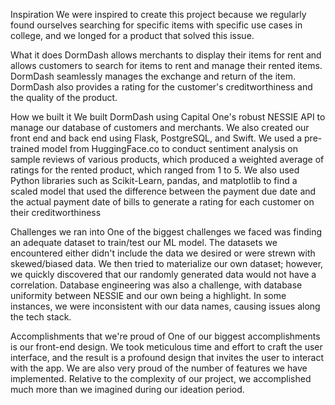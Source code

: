 
Inspiration
We were inspired to create this project because we regularly found ourselves searching for specific items with specific use cases in college, and we longed for a product that solved this issue.

What it does
DormDash allows merchants to display their items for rent and allows customers to search for items to rent and manage their rented items. DormDash seamlessly manages the exchange and return of the item. DormDash also provides a rating for the customer's creditworthiness and the quality of the product.

How we built it
We built DormDash using Capital One's robust NESSIE API to manage our database of customers and merchants. We also created our front end and back end using Flask, PostgreSQL, and Swift. We used a pre-trained model from HuggingFace.co to conduct sentiment analysis on sample reviews of various products, which produced a weighted average of ratings for the rented product, which ranged from 1 to 5. We also used Python libraries such as Scikit-Learn, pandas, and matplotlib to find a scaled model that used the difference between the payment due date and the actual payment date of bills to generate a rating for each customer on their creditworthiness

Challenges we ran into
One of the biggest challenges we faced was finding an adequate dataset to train/test our ML model. The datasets we encountered either didn't include the data we desired or were strewn with skewed/biased data. We then tried to materialize our own dataset; however, we quickly discovered that our randomly generated data would not have a correlation. Database engineering was also a challenge, with database uniformity between NESSIE and our own being a highlight. In some instances, we were inconsistent with our data names, causing issues along the tech stack.

Accomplishments that we're proud of
One of our biggest accomplishments is our front-end design. We took meticulous time and effort to craft the user interface, and the result is a profound design that invites the user to interact with the app. We are also very proud of the number of features we have implemented. Relative to the complexity of our project, we accomplished much more than we imagined during our ideation period.
